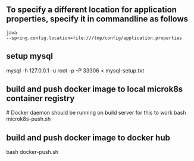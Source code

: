 ## To specify a different location for application properties, specify it in commandline as follows
<code>java --spring.config.location=file:///tmp/config/application.properties</code>

## setup mysql
mysql -h 127.0.0.1 -u root -p -P 33306 < mysql-setup.txt

## build and push docker image to local microk8s container registry
\# Docker daemon should be running on build server for this to work
bash microk8s-push.sh

## build and push docker image to docker hub
bash docker-push.sh


